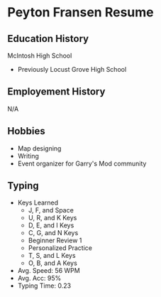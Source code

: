 # Peyton Fransen Resume

## Education History
McIntosh High School
- Previously Locust Grove High School

## Employement History
N/A

## Hobbies
- Map designing
- Writing
- Event organizer for Garry's Mod community

## Typing
- Keys Learned
  - J, F, and Space
  - U, R, and K Keys
  - D, E, and I Keys
  - C, G, and N Keys
  - Beginner Review 1
  - Personalized Practice
  - T, S, and L Keys
  - O, B, and A Keys
- Avg. Speed: 56 WPM
- Avg. Acc: 95%
- Typing Time: 0.23
